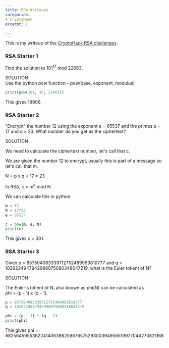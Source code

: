 ```yaml
---
title: RSA Writeups
categories:
- CryptoHack
excerpt: |
  
---
```


This is my writeup of the [CryptoHack RSA challenges](https://cryptohack.org/challenges/rsa).


### RSA Starter 1

Find the solution to 101<sup>17</sup> mod 22663.


SOLUTION <br>
Use the python pow function - pow(base, exponent, modulus)
```python
print(pow(101, 17, 22663))
```
This gives 19906.

### RSA Starter 2

"Encrypt" the number 12 using the exponent e = 65537 and the primes p = 17 and q = 23. What number do you get as the ciphertext?


SOLUTION

We need to calculate the ciphertext number, let's call that c. 

We are given the number 12 to encrypt, usually this is part of a message so let's call that m. 

N = p x q = 17 * 23

In RSA, c = m<sup>e</sup> mod N.

We can calculate this in python:
```python
m = 12
N = 17*23
e = 65537

c = pow(m, e, N)
print(c)
```
This gives c = 301.

### RSA Starter 3
Given p = 857504083339712752489993810777 and q = 1029224947942998075080348647219, what is the Euler totient of N?

SOLUTION

The Euler's totient of N, also known as phi(N) can be calculated as <br> 
phi = (p - 1) x (q - 1).
```python
p = 857504083339712752489993810777
q = 1029224947942998075080348647219

phi = (p - 1) * (q - 1)
print(phi)
```
This gives phi = 882564595536224140639625987657529300394956519977044270821168.
